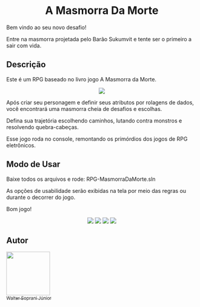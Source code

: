 <h1 align="center"> A Masmorra Da Morte </h1>

Bem vindo ao seu novo desafio!

Entre na masmorra projetada pelo Barão Sukumvit e tente ser o primeiro a sair com vida.

<h2 align="left"> Descrição </h2>

Este é um RPG baseado no livro jogo A Masmorra da Morte.

<p align="center">
<img src="https://images-na.ssl-images-amazon.com/images/I/51hrJUVqVOL._SX322_BO1,204,203,200_.jpg"/>
</p>

Após criar seu personagem e definir seus atributos por rolagens de dados, você encontrará uma masmorra cheia de desafios e escolhas. 

Defina sua trajetória escolhendo caminhos, lutando contra monstros e resolvendo quebra-cabeças.

Esse jogo roda no console, remontando os primórdios dos jogos de RPG eletrônicos.

<h2 align="left"> Modo de Usar </h2>

Baixe todos os arquivos e rode: RPG-MasmorraDaMorte.sln

As opções de usabilidade serão exibidas na tela por meio das regras ou durante o decorrer do jogo.

Bom jogo!

<p align="center">
<img src="https://img.shields.io/badge/Language-CSharp-brightgreen"/>
<img src="https://img.shields.io/badge/Status-Under__Construction-brightgreen"/>
<img src="https://img.shields.io/badge/Type-Back__End-brightgreen"/>
<img src="https://img.shields.io/badge/Focus-Algorithm-brightgreen"/>
</p>    

## Autor

[<img src="https://avatars.githubusercontent.com/u/91127730?v=4" width=115><br><sub>Walter Soprani Júnior</sub>](https://github.com/WalterSopraniJr) 
